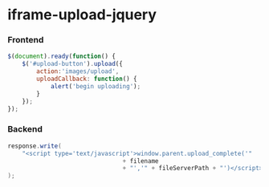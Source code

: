 iframe-upload-jquery
====================

### Frontend

``` javascript
$(document).ready(function() {
    $('#upload-button').upload({
        action:'images/upload',
        uploadCallback: function() {
            alert('begin uploading');
        }
    });
});

```

### Backend

``` java
response.write(
    "<script type='text/javascript'>window.parent.upload_complete('"
								+ filename
								+ "','" + fileServerPath + "')</script>"
);
```
